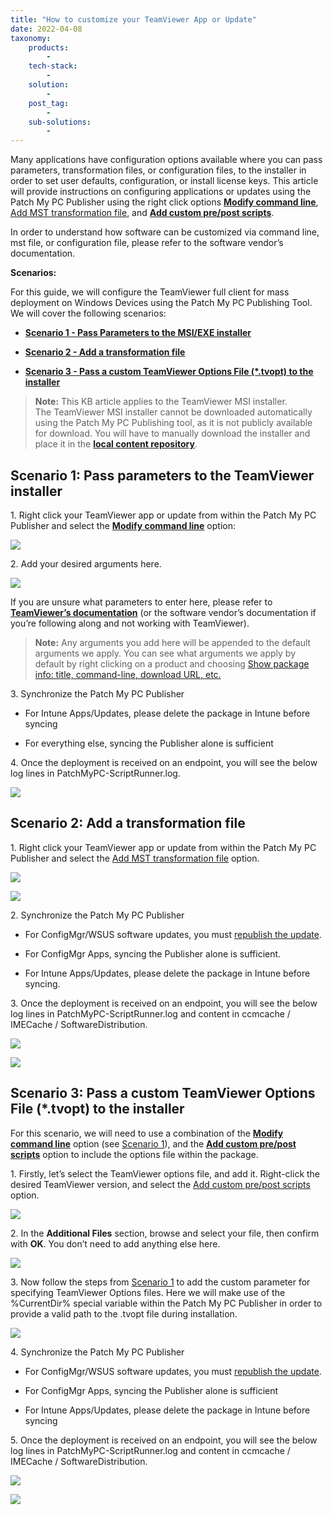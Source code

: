 ```yaml
---
title: "How to customize your TeamViewer App or Update"
date: 2022-04-08
taxonomy:
    products:
        - 
    tech-stack:
        - 
    solution:
        - 
    post_tag:
        - 
    sub-solutions:
        - 
---
```


Many applications have configuration options available where you can pass parameters, transformation files, or configuration files, to the installer in order to set user defaults, configuration, or install license keys. This article will provide instructions on configuring applications or updates using the Patch My PC Publisher using the right click options **[Modify command line](https://patchmypc.com/custom-options-available-for-third-party-updates-and-applications#modify-command-line)**, [Add MST transformation file](https://patchmypc.com/custom-options-available-for-third-party-updates-and-applications#mst-transform), and **[Add custom pre/post scripts](https://patchmypc.com/custom-options-available-for-third-party-updates-and-applications#custom-scripts)**.

In order to understand how software can be customized via command line, mst file, or configuration file, please refer to the software vendor’s documentation.

**Scenarios:**

For this guide, we will configure the TeamViewer full client for mass deployment on Windows Devices using the Patch My PC Publishing Tool.  
We will cover the following scenarios:

- **[Scenario 1 - Pass Parameters to the MSI/EXE installer](#topic1)**

- **[Scenario 2 - Add a transformation file](#topic3)**

- **[Scenario 3 - Pass a custom TeamViewer Options File (\*.tvopt) to the installer](#topic4)**

> **Note:** This KB article applies to the TeamViewer MSI installer.  
> The TeamViewer MSI installer cannot be downloaded automatically using the Patch My PC Publishing tool, as it is not publicly available for download. You will have to manually download the installer and place it in the **[local content repository](https://patchmypc.com/local-content-repository-for-licensed-applications-that-require-manual-download)**.

## Scenario 1: Pass parameters to the TeamViewer installer

1\. Right click your TeamViewer app or update from within the Patch My PC Publisher and select the **[Modify command line](https://patchmypc.com/custom-options-available-for-third-party-updates-and-applications#modify-command-line)** option:

![](../../_images/1-manage-custom-script-full2.png)

2\. Add your desired arguments here.

![](../../_images/2-add-custom-parameter-V2.png)

If you are unsure what parameters to enter here, please refer to **[TeamViewer’s documentation](https://community.teamviewer.com/English/kb/articles/39639-mass-deployment-on-windows)** (or the software vendor’s documentation if you’re following along and not working with TeamViewer).

> **Note:** Any arguments you add here will be appended to the default arguments we apply. You can see what arguments we apply by default by right clicking on a product and choosing [Show package info: title, command-line, download URL, etc.](https://patchmypc.com/custom-options-available-for-third-party-updates-and-applications#PackageInfo)

3\. Synchronize the Patch My PC Publisher

- For Intune Apps/Updates, please delete the package in Intune before syncing

- For everything else, syncing the Publisher alone is sufficient

4\. Once the deployment is received on an endpoint, you will see the below log lines in PatchMyPC-ScriptRunner.log.

![](../../_images/2_1-log-file-Copy.png)

## Scenario 2: Add a transformation file

1\. Right click your TeamViewer app or update from within the Patch My PC Publisher and select the [Add MST transformation file](https://patchmypc.com/custom-options-available-for-third-party-updates-and-applications#mst-transform) option.

![](../../_images/3-Select-MST-Option2.png)

![](../../_images/3_1-select-MST-file2new.png)

2\. Synchronize the Patch My PC Publisher

- For ConfigMgr/WSUS software updates, you must [republish the update](https://patchmypc.com/when-and-how-to-republish-third-party-updates).

- For ConfigMgr Apps, syncing the Publisher alone is sufficient.

- For Intune Apps/Updates, please delete the package in Intune before syncing.

3\. Once the deployment is received on an endpoint, you will see the below log lines in PatchMyPC-ScriptRunner.log and content in ccmcache / IMECache / SoftwareDistribution.

![](../../_images/3_2-scriptrunner-log-file-Copy.png)

![](../../_images/3_3-ccmcache-content2new.png)

## Scenario 3: Pass a custom TeamViewer Options File (\*.tvopt) to the installer

For this scenario, we will need to use a combination of the **[Modify command line](https://patchmypc.com/custom-options-available-for-third-party-updates-and-applications#modify-command-line)** option (see [Scenario 1](#topic1)), and the **[Add custom pre/post scripts](https://patchmypc.com/custom-options-available-for-third-party-updates-and-applications#custom-scripts)** option to include the options file within the package.

1\. Firstly, let’s select the TeamViewer options file, and add it. Right-click the desired TeamViewer version, and select the [Add custom pre/post scripts](https://patchmypc.com/custom-options-available-for-third-party-updates-and-applications#custom-scripts) option.

![](../../_images/4-tvopt-main-screenshot2.png)

2\. In the **Additional Files** section, browse and select your file, then confirm with **OK**. You don’t need to add anything else here.

![](../../_images/4_1-choose-the-tvopt-file.png)

3\. Now follow the steps from [Scenario 1](#topic1) to add the custom parameter for specifying TeamViewer Options files. Here we will make use of the %CurrentDir% special variable within the Patch My PC Publisher in order to provide a valid path to the .tvopt file during installation.

![](../../_images/4_2-command-line-tvopt-file.png)

4\. Synchronize the Patch My PC Publisher

- For ConfigMgr/WSUS software updates, you must [republish the update](https://patchmypc.com/when-and-how-to-republish-third-party-updates).

- For ConfigMgr Apps, syncing the Publisher alone is sufficient

- For Intune Apps/Updates, please delete the package in Intune before syncing

5\. Once the deployment is received on an endpoint, you will see the below log lines in PatchMyPC-ScriptRunner.log and content in ccmcache / IMECache / SoftwareDistribution.

![](../../_images/4_3-log-file-Copy.png)

![](../../_images/4_4-cache-contentnew.png)
